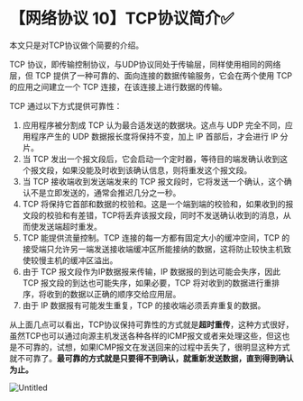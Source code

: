 # 【网络协议 10】TCP协议简介✅

本文只是对TCP协议做个简要的介绍。

TCP 协议，即传输控制协议，与UDP协议同处于传输层，同样使用相同的网络层，但 TCP 提供了一种可靠的、面向连接的数据传输服务，它会在两个使用 TCP 的应用之间建立一个 TCP 连接，在该连接上进行数据的传输。

TCP 通过以下方式提供可靠性：

1. 应用程序被分割成 TCP 认为最合适发送的数据块。这点与 UDP 完全不同，应用程序产生的 UDP 数据报长度将保持不变，加上 IP 首部后，才会进行 IP 分片。
2. 当 TCP 发出一个报文段后，它会启动一个定时器，等待目的端发确认收到这个报文段，如果没能及时收到该确认信息，则将重发这个报文段。
3. 当 TCP 接收端收到发送端发来的 TCP 报文段时，它将发送一个确认，这个确认不是立即发送的，通常会推迟几分之一秒。
4. TCP 将保持它首部和数据的校验和。这是一个端到端的校验和，如果收到的报文段的校验和有差错，TCP将丢弃该报文段，同时不发送确认收到的消息，从而使发送端超时重发。
5. TCP 能提供流量控制。TCP 连接的每一方都有固定大小的缓冲空间，TCP 的接受端只允许另一端发送接收端缓冲区所能接纳的数据，这将防止较快主机致使较慢主机的缓冲区溢出。
6. 由于 TCP 报文段作为IP数据报来传输，IP 数据报的到达可能会失序，因此 TCP 报文段的到达也可能失序，如果必要，TCP 将对收到的数据进行重排序，将收到的数据以正确的顺序交给应用层。
7. 由于 IP 数据报有可能发生重复，TCP 的接收端必须丢弃重复的数据。

从上面几点可以看出，TCP协议保持可靠性的方式就是**超时重传**，这种方式很好，虽然TCP也可以通过向源主机发送各种各样的ICMP报文或者来处理这些，但这也是不可靠的，试想，如果ICMP报文在发送回来的过程中丢失了，很明显这种方式就不可靠了。**最可靠的方式就是只要得不到确认，就重新发送数据，直到得到确认为止。**

![Untitled](%E3%80%90%E7%BD%91%E7%BB%9C%E5%8D%8F%E8%AE%AE%2010%E3%80%91TCP%E5%8D%8F%E8%AE%AE%E7%AE%80%E4%BB%8B%E2%9C%85%2081b3ee3c7a5640849124f1d372e58207/Untitled.png)